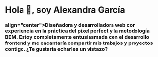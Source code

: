 <h1> <align="center"> Hola 👋, soy Alexandra García</h1>
<h3> align="center">Diseñadora y desarrolladora web con experiencia en la práctica del pixel perfect y la metodología BEM. Estoy completamente entusiasmada con el desarrollo frontend y me encantaría compartir mis trabajos y proyectos contigo. ¿Te gustaría echarles un vistazo?</h3>

